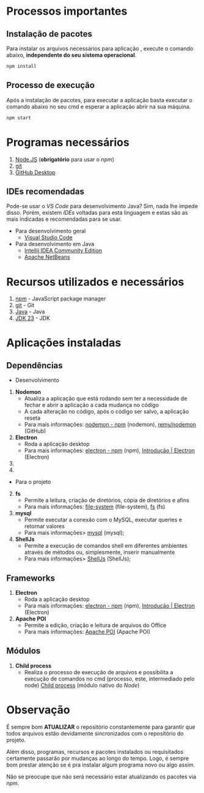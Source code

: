 # Processos importantes

## Instalação de pacotes
Para instalar os arquivos necessários para aplicação , execute o comando abaixo, **independente do seu sistema operacional**.
```cmd
npm install
```

## Processo de execução
Após a instalação de pacotes, para executar a aplicação basta executar o comando abaixo no seu cmd e esperar a aplicação abrir na sua máquina.
```cmd
npm start
```

# Programas necessários
1. [Node.JS](https://nodejs.org/pt/download/package-manager) (**obrigatório** para usar o *npm*)
2. [git](https://git-scm.com/downloads)
3. [GitHub Desktop](https://desktop.github.com/download/)

## IDEs recomendadas
Pode-se usar o *VS Code* para desenvolvimento Java? Sim, nada lhe impede disso. Porém, existem *IDEs* voltadas para esta linguagem e estas são as mais indicadas e recomendadas para se usar.

- Para desenvolvimento geral
    - [Visual Studio Code](https://code.visualstudio.com/Download)
- Para desenvolvimento em Java
    - [Intellij IDEA Community Edition](https://www.jetbrains.com/pt-br/idea/download/?section=windows#:~:text=uso%20completamente%20gratuito-,IntelliJ%20IDEA%20Community%20Edition,-O%20IDE%20para)
    - [Apache NetBeans](https://netbeans.apache.org/front/main/)

# Recursos utilizados e necessários
1. [npm](https://www.npmjs.com/) - JavaScript package manager
2. [git](https://git-scm.com/downloads) - Git
3. [Java](https://www.java.com/pt-BR/download/) - Java
4. [JDK 23](https://www.oracle.com/br/java/technologies/downloads/) - JDK

# Aplicações instaladas
## Dependências
- Desenvolvimento
1. **Nodemon**
    - Atualiza a aplicação que está rodando sem ter a necessidade de fechar e abrir a aplicação a cada mudança no código
    - A cada alteração no código, após o código ser salvo, a aplicação reseta
    - Para mais informações: [nodemon - npm](https://www.npmjs.com/package/nodemon) (nodemon), [remy/nodemon](https://github.com/remy/nodemon#nodemon) (GitHub)
2. **Electron**
    - Roda a aplicação desktop
    - Para mais informações: [electron - npm](https://www.npmjs.com/package/electron) (npm), [Introdução | Electron](https://www.electronjs.org/pt/docs/latest/) (Electron)
3.
4.

- Para o projeto
2. **fs**
    - Permite a leitura, criação de diretórios, cópia de diretórios e afins
    - Para mais informações: [file-system](https://www.npmjs.com/package/file-system) (file-system), [fs](https://www.npmjs.com/package/fs) (fs)
3. **mysql**
    - Permite executar a conexão com o MySQL, executar queries e retornar valores
    - Para mais informações> [mysql](https://www.npmjs.com/package/mysql) (mysql);
4. **ShellJs**
    - Permite a execução de comandos shell em diferentes ambientes através de métodos ou, simplesmente, inserir manualmente
    - Para mais informações> [ShellJs](https://www.npmjs.com/package/shelljs) (ShellJs);

## Frameworks
1. **Electron**
    - Roda a aplicação desktop
    - Para mais informações: [electron - npm](https://www.npmjs.com/package/electron) (npm), [Introdução | Electron](https://www.electronjs.org/pt/docs/latest/) (Electron)
2. **Apache POI**
    - Permite a edição, criação e leitura de arquivos do Office
    - Para mais informações: [Apache POI](https://poi.apache.org/) (Apache POI)

## Módulos
1. **Child process**
    - Realiza o processo de execução de arquivos e possibilita a execução de comandos no cmd (processo, este, intermediado pelo node) [Child process](https://nodejs.org/api/child_process.html#spawning-bat-and-cmd-files-on-windows) (módulo nativo do *Node*)

# Observação
É sempre bom **ATUALIZAR** o repositório constantemente para garantir que todos arquivos estão devidamente sincronizados com o repositório do projeto.

Além disso, programas, recursos e pacotes instalados ou requisitados certamente passarão por mudanças ao longo do tempo. Logo, é sempre bom prestar atenção se é pra instalar algum programa novo ou algo assim.

Não se preocupe que não será necessário estar atualizando os pacotes via *npm*.
